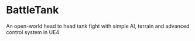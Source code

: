 # BattleTank
An open-world head to head tank fight with simple AI, terrain and advanced control system in UE4
